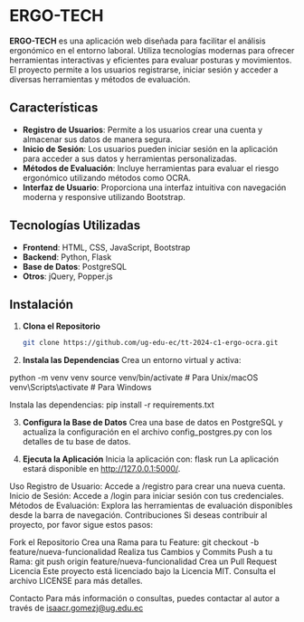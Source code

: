# ERGO-TECH

**ERGO-TECH** es una aplicación web diseñada para facilitar el análisis ergonómico en el entorno laboral. Utiliza tecnologías modernas para ofrecer herramientas interactivas y eficientes para evaluar posturas y movimientos. El proyecto permite a los usuarios registrarse, iniciar sesión y acceder a diversas herramientas y métodos de evaluación.

## Características

- **Registro de Usuarios**: Permite a los usuarios crear una cuenta y almacenar sus datos de manera segura.
- **Inicio de Sesión**: Los usuarios pueden iniciar sesión en la aplicación para acceder a sus datos y herramientas personalizadas.
- **Métodos de Evaluación**: Incluye herramientas para evaluar el riesgo ergonómico utilizando métodos como OCRA.
- **Interfaz de Usuario**: Proporciona una interfaz intuitiva con navegación moderna y responsive utilizando Bootstrap.

## Tecnologías Utilizadas

- **Frontend**: HTML, CSS, JavaScript, Bootstrap
- **Backend**: Python, Flask
- **Base de Datos**: PostgreSQL
- **Otros**: jQuery, Popper.js

## Instalación

1. **Clona el Repositorio**

   ```bash
   git clone https://github.com/ug-edu-ec/tt-2024-c1-ergo-ocra.git

2. **Instala las Dependencias**
Crea un entorno virtual y activa:

python -m venv venv
source venv/bin/activate  # Para Unix/macOS
venv\Scripts\activate     # Para Windows

Instala las dependencias:
pip install -r requirements.txt

3. **Configura la Base de Datos**
Crea una base de datos en PostgreSQL y actualiza la configuración en el archivo config_postgres.py con los detalles de tu base de datos.

4. **Ejecuta la Aplicación**
Inicia la aplicación con:
flask run
La aplicación estará disponible en http://127.0.0.1:5000/.

Uso
Registro de Usuario: Accede a /registro para crear una nueva cuenta.
Inicio de Sesión: Accede a /login para iniciar sesión con tus credenciales.
Métodos de Evaluación: Explora las herramientas de evaluación disponibles desde la barra de navegación.
Contribuciones
Si deseas contribuir al proyecto, por favor sigue estos pasos:

Fork el Repositorio
Crea una Rama para tu Feature: git checkout -b feature/nueva-funcionalidad
Realiza tus Cambios y Commits
Push a tu Rama: git push origin feature/nueva-funcionalidad
Crea un Pull Request
Licencia
Este proyecto está licenciado bajo la Licencia MIT. Consulta el archivo LICENSE para más detalles.

Contacto
Para más información o consultas, puedes contactar al autor a través de isaacr.gomezj@ug.edu.ec

